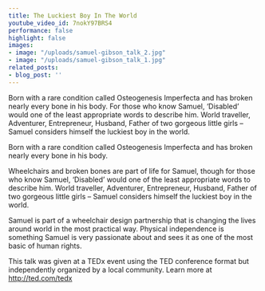 ```yaml
---
title: The Luckiest Boy In The World
youtube_video_id: 7nokY97BRS4
performance: false
highlight: false
images:
- image: "/uploads/samuel-gibson_talk_2.jpg"
- image: "/uploads/samuel-gibson_talk_1.jpg"
related_posts:
- blog_post: ''
---
```


Born with a rare condition called Osteogenesis Imperfecta and has broken nearly every bone in his body. For those who know Samuel, ‘Disabled’ would one of the least appropriate words to describe him. World traveller, Adventurer, Entrepreneur, Husband, Father of two gorgeous little girls – Samuel considers himself the luckiest boy in the world.

Born with a rare condition called Osteogenesis Imperfecta and has broken nearly every bone in his body.

Wheelchairs and broken bones are part of life for Samuel, though for those who know Samuel, ‘Disabled’ would one of the least appropriate words to describe him. World traveller, Adventurer, Entrepreneur, Husband, Father of two gorgeous little girls – Samuel considers himself the luckiest boy in the world.

Samuel is part of a wheelchair design partnership that is changing the lives around world in the most practical way. Physical independence is something Samuel is very passionate about and sees it as one of the most basic of human rights.

This talk was given at a TEDx event using the TED conference format but independently organized by a local community. Learn more at http://ted.com/tedx
